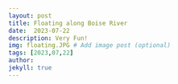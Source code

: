 ```yaml
---
layout: post
title: Floating along Boise River
date:  2023-07-22
description: Very Fun!
img: floating.JPG # Add image post (optional)
tags: [2023,07,22]
author:
jekyll: true
---
```


